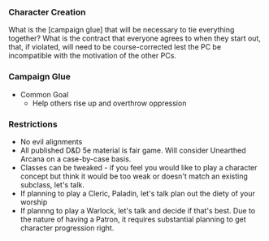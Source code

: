 ### Character Creation

What is the [campaign glue] that will be necessary to tie everything together?  What is the contract that everyone agrees to when they start out, that, if violated, will need to be course-corrected lest the PC be incompatible with the motivation of the other PCs.

### Campaign Glue

* Common Goal
  * Help others rise up and overthrow oppression

### Restrictions

* No evil alignments
* All published D&D 5e material is fair game.  Will consider Unearthed Arcana on a case-by-case basis.
* Classes can be tweaked - if you feel you would like to play a character concept but think it would be too weak or doesn't match an existing subclass, let's talk.
* If planning to play a Cleric, Paladin, let's talk plan out the diety of your worship
* If plannng to play a Warlock, let's talk and decide if that's best.  Due to the nature of having a Patron, it requires substantial planning to get character progression right.
